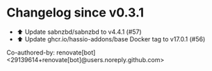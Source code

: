 # Changelog since v0.3.1
- ⬆️ Update sabnzbd/sabnzbd to v4.4.1 (#57) 
- ⬆️ Update ghcr.io/hassio-addons/base Docker tag to v17.0.1 (#56)

Co-authored-by: renovate[bot] <29139614+renovate[bot]@users.noreply.github.com> 
